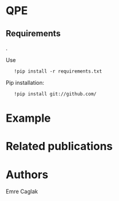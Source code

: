 
# QPE


## Requirements

.

Use 
```
   !pip install -r requirements.txt
```


Pip installation:

```
   !pip install git://github.com/
```


# Example


# Related publications


# Authors

Emre Caglak
